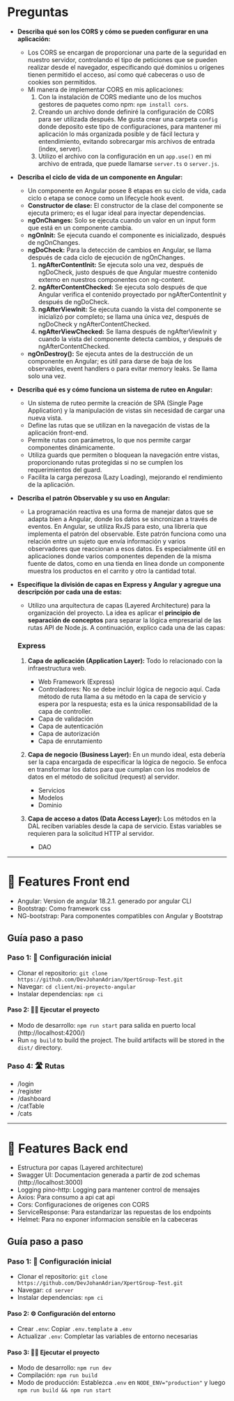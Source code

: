 # Preguntas
- **Describa qué son los CORS y cómo se pueden configurar en una aplicación:**
  * Los CORS se encargan de proporcionar una parte de la seguridad en nuestro servidor, controlando el tipo de peticiones que se pueden realizar desde el navegador, especificando qué dominios u orígenes tienen permitido el acceso, así como qué cabeceras o uso de cookies son permitidos.
  * Mi manera de implementar CORS en mis aplicaciones:
    1. Con la instalación de CORS mediante uno de los muchos gestores de paquetes como npm: `npm install cors`.
    2. Creando un archivo donde definiré la configuración de CORS para ser utilizada después. Me gusta crear una carpeta `config` donde deposito este tipo de configuraciones, para mantener mi aplicación lo más organizada posible y de fácil lectura y entendimiento, evitando sobrecargar mis archivos de entrada (index, server).
    3. Utilizo el archivo con la configuración en un `app.use()` en mi archivo de entrada, que puede llamarse `server.ts` o `server.js`.

- **Describa el ciclo de vida de un componente en Angular:**
  * Un componente en Angular posee 8 etapas en su ciclo de vida, cada ciclo o etapa se conoce como un lifecycle hook event.
  * **Constructor de clase:** El constructor de la clase del componente se ejecuta primero; es el lugar ideal para inyectar dependencias.
  * **ngOnChanges:** Solo se ejecuta cuando un valor en un input form que está en un componente cambia.
  * **ngOnInit:** Se ejecuta cuando el componente es inicializado, después de ngOnChanges.
  * **ngDoCheck:** Para la detección de cambios en Angular, se llama después de cada ciclo de ejecución de ngOnChanges. 
    1. **ngAfterContentInit:** Se ejecuta solo una vez, después de ngDoCheck, justo después de que Angular muestre contenido externo en nuestros componentes con ng-content.
    2. **ngAfterContentChecked:** Se ejecuta solo después de que Angular verifica el contenido proyectado por ngAfterContentInit y después de ngDoCheck.
    3. **ngAfterViewInit:** Se ejecuta cuando la vista del componente se inicializó por completo; se llama una única vez, después de ngDoCheck y ngAfterContentChecked.
    4. **ngAfterViewChecked:** Se llama después de ngAfterViewInit y cuando la vista del componente detecta cambios, y después de ngAfterContentChecked.
  * **ngOnDestroy():** Se ejecuta antes de la destrucción de un componente en Angular; es útil para darse de baja de los observables, event handlers o para evitar memory leaks. Se llama solo una vez.

- **Describa qué es y cómo funciona un sistema de ruteo en Angular:**
  * Un sistema de ruteo permite la creación de SPA (Single Page Application) y la manipulación de vistas sin necesidad de cargar una nueva vista.
  * Define las rutas que se utilizan en la navegación de vistas de la aplicación front-end.
  * Permite rutas con parámetros, lo que nos permite cargar componentes dinámicamente.
  * Utiliza guards que permiten o bloquean la navegación entre vistas, proporcionando rutas protegidas si no se cumplen los requerimientos del guard.
  * Facilita la carga perezosa (Lazy Loading), mejorando el rendimiento de la aplicación.

- **Describa el patrón Observable y su uso en Angular:**
  * La programación reactiva es una forma de manejar datos que se adapta bien a Angular, donde los datos se sincronizan a través de eventos. En Angular, se utiliza RxJS para esto, una librería que implementa el patrón del observable. Este patrón funciona como una relación entre un sujeto que envía información y varios observadores que reaccionan a esos datos. Es especialmente útil en aplicaciones donde varios componentes dependen de la misma fuente de datos, como en una tienda en línea donde un componente muestra los productos en el carrito y otro la cantidad total.

- **Especifique la división de capas en Express y Angular y agregue una descripción por cada una de estas:**
  * Utilizo una arquitectura de capas (Layered Architecture) para la organización del proyecto. La idea es aplicar el **principio de separación de conceptos** para separar la lógica empresarial de las rutas API de Node.js. A continuación, explico cada una de las capas:
  
  ### Express  
  1. **Capa de aplicación (Application Layer):** Todo lo relacionado con la infraestructura web.
     - Web Framework (Express)
     - Controladores: No se debe incluir lógica de negocio aquí. Cada método de ruta llama a su método en la capa de servicio y espera por la respuesta; esta es la única responsabilidad de la capa de controller.
     - Capa de validación
     - Capa de autenticación
     - Capa de autorización
     - Capa de enrutamiento
     
  2. **Capa de negocio (Business Layer):** En un mundo ideal, esta debería ser la capa encargada de especificar la lógica de negocio. Se enfoca en transformar los datos para que cumplan con los modelos de datos en el método de solicitud (request) al servidor.
     - Servicios
     - Modelos
     - Dominio
     
  3. **Capa de acceso a datos (Data Access Layer):** Los métodos en la DAL reciben variables desde la capa de servicio. Estas variables se requieren para la solicitud HTTP al servidor.
     - DAO



---

# 🚀 Features Front end

- Angular: Version de angular 18.2.1. generado por angular CLI 
- Bootstrap: Como framework css
- NG-bootstrap: Para componentes compatibles con Angular y Bootstrap


## Guía paso a paso

### Paso 1: 🚀 Configuración inicial

- Clonar el repositorio: `git clone https://github.com/DevJohanAdrian/XpertGroup-Test.git`
- Navegar: `cd client/mi-proyecto-angular`
- Instalar dependencias: `npm ci`


#### Paso 2: 🏃‍♂️ Ejecutar el proyecto

- Modo de desarrollo: `npm run start` para salida en puerto local (http://localhost:4200/)
- Run `ng build` to build the project. The build artifacts will be stored in the `dist/` directory.

### Paso 4: 🛣️ Rutas

- /login
- /register
- /dashboard
- /catTable
- /cats

---

# 🚀 Features Back end

- Estructura por capas (Layered architecture)
- Swagger UI: Documentacion generada a partir de zod schemas (http://localhost:3000)
- Logging pino-http: Logging para mantener control de mensajes
- Axios: Para consumo a api cat api
- Cors: Configuraciones de origenes con CORS
- ServiceResponse: Para estandarizar las repuestas de los endpoints
- Helmet: Para no exponer informacion sensible en la cabeceras


## Guía paso a paso

### Paso 1: 🚀 Configuración inicial

- Clonar el repositorio: `git clone https://github.com/DevJohanAdrian/XpertGroup-Test.git`
- Navegar: `cd server`
- Instalar dependencias: `npm ci`

#### Paso 2: ⚙️ Configuración del entorno

- Crear `.env`: Copiar `.env.template` a `.env`
- Actualizar `.env`: Completar las variables de entorno necesarias

#### Paso 3: 🏃‍♂️ Ejecutar el proyecto

- Modo de desarrollo: `npm run dev`
- Compilación: `npm run build`
- Modo de producción: Establezca `.env` en `NODE_ENV="production"` y luego `npm run build && npm run start`



